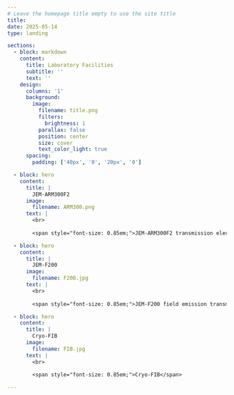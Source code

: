```yaml
---
# Leave the homepage title empty to use the site title
title:
date: 2025-05-14
type: landing

sections:
  - block: markdown
    content:
      title: Laboratory Facilities
      subtitle: ''
      text: ''
    design:
      columns: '1'
      background:
        image: 
          filename: title.png
          filters:
            brightness: 1
          parallax: false
          position: center
          size: cover
          text_color_light: true
      spacing:
        padding: ['40px', '0', '20px', '0']

  - block: hero
    content:
      title: |
        JEM-ARM300F2
      image:
        filename: ARM300.png
      text: |
        <br>
        
        <span style="font-size: 0.85em;">JEM-ARM300F2 transmission electron microscope offers state-of-the-art sub-angstrom imaging and analysis for both light and heavy elements. Operating at 40–300 kV, it features a cold field emission gun with enhanced coherence, brightness, and stability. Compatible techniques include HRTEM, EFTEM, STEM HAADF/BF/OBF, EDS/EELS mapping, and 4D-STEM. An electrostatic dose controller enables atomic-scale analysis of beam-sensitive materials. In situ holders allow real-time characterization under cryogenic, high-temperature, and electric field conditions.</span>

  - block: hero
    content:
      title: |
        JEM-F200
      image:
        filename: F200.jpg
      text: |
        <br>
        
        <span style="font-size: 0.85em;">JEM-F200 field emission transmission electron microscope is a versatile instrument for nanoscale structural and physical property analysis in materials science. It operates at an accelerating voltage of 200/80 kV and is equipped with a cold field emission gun, offering excellent coherence, brightness, and stability. The system supports HRTEM, STEM HAADF/BF imaging, and EDS mapping. Combined with in situ cryogenic electrical holders and in situ thermal-electrical holders, it enables real-time characterization of material structures at the nanoscale under external fields such as low/high temperatures and applied voltages.</span>

  - block: hero
    content:
      title: |
        Cryo-FIB
      image:
        filename: FIB.jpg
      text: |
        <br>
        
        <span style="font-size: 0.85em;">Cryo-FIB</span>

---
```

